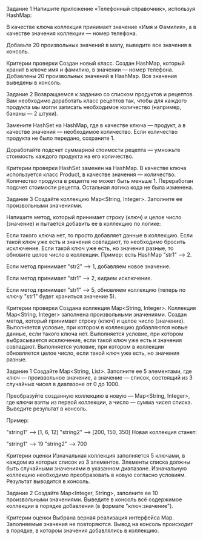 Задание 1
Напишите приложение «Телефонный справочник», используя HashMap:

В качестве ключа коллекция принимает значение «Имя и Фамилия», а в качестве значения коллекции — номер телефона.

Добавьте 20 произвольных значений в мапу, выведите все значения в консоль.

Критерии проверки
Создан новый класс.
Создан HashMap, который хранит в ключе имя и фамилию, в значении — номер телефона.
Добавлены 20 произвольных значений в HashMap.
Все значения выведены в консоль.


Задание 2
Возвращаемся к заданию со списком продуктов и рецептов. Вам необходимо доработать класс рецептов так, чтобы для каждого продукта мы могли записать необходимое количество (например, бананы — 2 штуки).

Замените HashSet на HashMap, где в качестве ключа — продукт, а в качестве значения — необходимое количество. Если количество продукта не было передано, сохраните 1.

Доработайте подсчет суммарной стоимости рецепта — умножьте стоимость каждого продукта на его количество.

Критерии проверки
HashSet заменен на HashMap.
В качестве ключа используется класс Product, в качестве значения — количество.
Количество продукта в рецепте не может быть меньше 1.
Переработан подсчет стоимости рецепта.
Остальная логика кода не была изменена.


Задание 3
Создайте коллекцию Map<String, Integer>. Заполните ее произвольными значениями.

Напишите метод, который принимает строку (ключ) и целое число (значение) и пытается добавить ее в коллекцию по логике:

Если такого ключа нет, то просто добавляет данные в коллекцию.
Если такой ключ уже есть и значения совпадают, то необходимо бросить исключение.
Если такой ключ уже есть, но значения разные, то обновите целое число в коллекции.
Пример: есть HashMap "str1" —> 2.

Если метод принимает "str2" —> 1, добавляем новое значение.

Если метод принимает "str1" —> 2, кидаем исключение.

Если метод принимает "str1" —> 5, обновляем коллекцию (теперь по ключу "str1" будет храниться значение 5).

Критерии проверки
Создана коллекция Map<String, Integer>.
Коллекция Map<String, Integer> заполнена произвольными значениями.
Создан метод, который принимает строку (ключ) и целое число (значение).
Выполняется условие, при котором в коллекцию добавляются новые данные, если такого ключа нет.
Выполняется условие, при котором выбрасывается исключение, если такой ключ уже есть и значения совпадают.
Выполняется условие, при котором в коллекции обновляется целое число, если такой ключ уже есть, но значения разные.

Задание 1
Создайте Map<String, List<Integer>>. Заполните ее 5 элементами, где ключ — произвольное значение, а значение — список, состоящий из 3 случайных чисел в диапазоне от 0 до 1000.

Преобразуйте созданную коллекцию в новую — Map<String, Integer>, где ключи взяты из первой коллекции, а число — сумма чисел списка. Выведите результат в консоль.

Пример:

"string1" —> [1, 6, 12]
"string2" —> [200, 150, 350]
Новая коллекция станет:

"string1" —> 19
"string2" —> 700


Критерии оценки
Изначальная коллекция заполняется 5 ключами, в каждом из которых список из 3 элементов. Элементы списка должны быть случайными значениями в указанном диапазоне.
Изначальную коллекцию необходимо преобразовать в новую согласно условиям.
Результат выводится в консоль.


Задание 2
Создайте Map<Integer, String>, заполните ее 10 произвольными значениями. Выведите в консоль всё содержимое коллекции в порядке добавления (в формате "ключ:значение").



Критерии оценки
Выбрана верная реализация интерфейса Map.
Заполняемые значения не повторяются.
Вывод на консоль происходит в порядке, в котором значения добавлялись в коллекцию.
